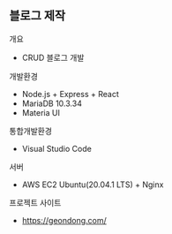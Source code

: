 <h2> 블로그 제작</h2>

개요

- CRUD 블로그 개발

개발환경

- Node.js + Express + React
- MariaDB 10.3.34
- Materia UI

통합개발환경

- Visual Studio Code

서버

- AWS EC2 Ubuntu(20.04.1 LTS) + Nginx

프로젝트 사이트

- https://geondong.com/
